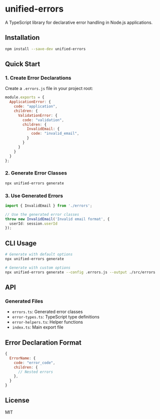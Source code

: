 # unified-errors

A TypeScript library for declarative error handling in Node.js applications.

## Installation

```bash
npm install --save-dev unified-errors
```

## Quick Start

### 1. Create Error Declarations

Create a `.errors.js` file in your project root:

```javascript
module.exports = {
  ApplicationError: {
    code: "application",
    children: {
      ValidationError: {
        code: "validation",
        children: {
          InvalidEmail: {
            code: "invalid_email",
          }
        }
      }
    }
  }
};
```

### 2. Generate Error Classes

```bash
npx unified-errors generate
```

### 3. Use Generated Errors

```typescript
import { InvalidEmail } from './errors';

// Use the generated error classes
throw new InvalidEmail('Invalid email format', {
  userId: session.userId
});
```

## CLI Usage

```bash
# Generate with default options
npx unified-errors generate

# Generate with custom options
npx unified-errors generate --config .errors.js --output ./src/errors
```

## API

### Generated Files

- `errors.ts`: Generated error classes
- `error-types.ts`: TypeScript type definitions
- `error-helpers.ts`: Helper functions
- `index.ts`: Main export file

## Error Declaration Format

```javascript
{
  ErrorName: {
    code: "error_code",
    children: {
      // Nested errors
    },
  }
}
```

## License

MIT
